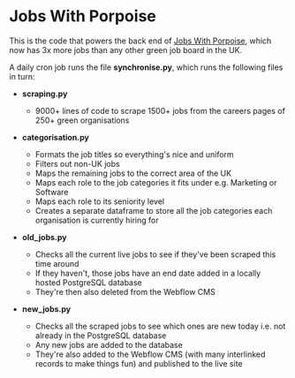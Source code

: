 # Jobs With Porpoise

This is the code that powers the back end of [Jobs With Porpoise](https://www.jobswithporpoise.com), which now has 3x more jobs than any other green job board in the UK.

A daily cron job runs the file __synchronise.py__, which runs the following files in turn:
- __scraping.py__
    * 9000+ lines of code to scrape 1500+ jobs from the careers pages of 250+ green organisations

- __categorisation.py__
    * Formats the job titles so everything's nice and uniform
    * Filters out non-UK jobs
    * Maps the remaining jobs to the correct area of the UK
    * Maps each role to the job categories it fits under e.g. Marketing or Software
    * Maps each role to its seniority level
    * Creates a separate dataframe to store all the job categories each organisation is currently hiring for

- __old_jobs.py__
    * Checks all the current live jobs to see if they've been scraped this time around
    * If they haven't, those jobs have an end date added in a locally hosted PostgreSQL database
    * They're then also deleted from the Webflow CMS

- __new_jobs.py__
    * Checks all the scraped jobs to see which ones are new today i.e. not already in the PostgreSQL database
    * Any new jobs are added to the database
    * They're also added to the Webflow CMS (with many interlinked records to make things fun) and published to the live site
